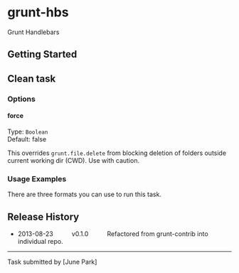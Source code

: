 # grunt-hbs

Grunt Handlebars


## Getting Started



## Clean task



### Options

#### force
Type: `Boolean`  
Default: false

This overrides `grunt.file.delete` from blocking deletion of folders outside current working dir (CWD). Use with caution.




### Usage Examples

There are three formats you can use to run this task.








## Release History

 * 2013-08-23   v0.1.0   Refactored from grunt-contrib into individual repo.

---

Task submitted by [June Park]
